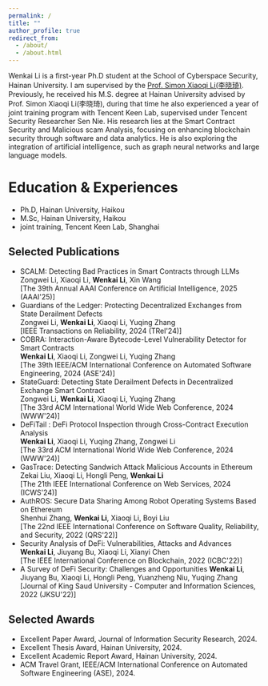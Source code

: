 ```yaml
---
permalink: /
title: ""
author_profile: true
redirect_from: 
  - /about/
  - /about.html
---
```

 
Wenkai Li is a first-year Ph.D student at the School of Cyberspace Security, Hainan University. I am supervised by the [Prof. Simon Xiaoqi Li(李晓琦)](https://csxqli.github.io/). Previously, he received his M.S. degree at Hainan University advised by Prof. Simon Xiaoqi Li(李晓琦), during that time he also experienced a year of joint training program with Tencent Keen Lab, supervised under Tencent Security Researcher Sen Nie. His research lies at the Smart Contract Security and Malicious scam Analysis, focusing on enhancing blockchain security through software and data analytics. He is also exploring the integration of artificial intelligence, such as graph neural networks and large language models.

Education & Experiences
======
+ Ph.D, Hainan University, Haikou
+ M.Sc, Hainan University, Haikou
+ joint training, Tencent Keen Lab, Shanghai

Selected Publications
------
+ SCALM: Detecting Bad Practices in Smart Contracts through LLMs  
Zongwei Li, Xiaoqi Li, **Wenkai Li**, Xin Wang  
[The 39th Annual AAAI Conference on Artificial Intelligence, 2025 (AAAI'25)]
+ Guardians of the Ledger: Protecting Decentralized Exchanges from State Derailment Defects  
Zongwei Li, **Wenkai Li**, Xiaoqi Li, Yuqing Zhang  
[IEEE Transactions on Reliability, 2024 (TRel'24)]  
+ COBRA: Interaction-Aware Bytecode-Level Vulnerability Detector for Smart Contracts  
**Wenkai Li**, Xiaoqi Li, Zongwei Li, Yuqing Zhang  
[The 39th IEEE/ACM International Conference on Automated Software Engineering, 2024 (ASE'24)]  
+ StateGuard: Detecting State Derailment Defects in Decentralized Exchange Smart Contract  
Zongwei Li, **Wenkai Li**, Xiaoqi Li, Yuqing Zhang  
[The 33rd ACM International World Wide Web Conference, 2024 (WWW'24)]  
+ DeFiTail : DeFi Protocol Inspection through Cross-Contract Execution Analysis  
**Wenkai Li**, Xiaoqi Li, Yuqing Zhang, Zongwei Li  
[The 33rd ACM International World Wide Web Conference, 2024 (WWW'24)]  
+ GasTrace: Detecting Sandwich Attack Malicious Accounts in Ethereum  
Zekai Liu, Xiaoqi Li, Hongli Peng, **Wenkai Li**  
[The 21th IEEE International Conference on Web Services, 2024 (ICWS'24)]  
+ AuthROS: Secure Data Sharing Among Robot Operating Systems Based on Ethereum  
Shenhui Zhang, **Wenkai Li**, Xiaoqi Li, Boyi Liu  
[The 22nd IEEE International Conference on Software Quality, Reliability, and Security, 2022 (QRS'22)]  
+ Security Analysis of DeFi: Vulnerabilities, Attacks and Advances  
**Wenkai Li**, Jiuyang Bu, Xiaoqi Li, Xianyi Chen  
[The IEEE International Conference on Blockchain, 2022 (ICBC'22)]  
+ A Survey of DeFi Security: Challenges and Opportunities
**Wenkai Li**, Jiuyang Bu, Xiaoqi Li, Hongli Peng, Yuanzheng Niu, Yuqing Zhang  
[Journal of King Saud University - Computer and Information Sciences, 2022 (JKSU'22)]  

Selected Awards
------
+ Excellent Paper Award, Journal of Information Security Research, 2024.
+ Excellent Thesis Award, Hainan University, 2024.
+ Excellent Academic Report Award, Hainan University, 2024.
+ ACM Travel Grant, IEEE/ACM International Conference on Automated Software Engineering (ASE), 2024.

